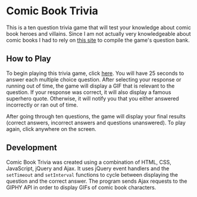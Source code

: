 # Comic Book Trivia

This is a ten question trivia game that will test your knowledge about comic book heroes and villains. Since I am not actually very knowledgeable about comic books I had to rely on <a href = "https://www.usefultrivia.com/comic_book_trivia/">this site</a> to compile the game's question bank.  

## How to Play

To begin playing this trivia game, click <a href = "https://lkanand.github.io/TriviaGame">here</a>. You will have 25 seconds to answer each multiple choice question. After selecting your response or running out of time, the game will display a GIF that is relevant to the question. If your response was correct, it will also display a famous superhero quote. Otherwise, it will notify you that you either answered incorrectly or ran out of time.

After going through ten questions, the game will display your final results (correct answers, incorrect answers and questions unanswered). To play again, click anywhere on the screen.   

## Development

Comic Book Trivia was created using a combination of HTML, CSS, JavaScript, jQuery and Ajax. It uses jQuery event handlers and the `setTimeout` and `setInterval` functions to cycle between displaying the question and the correct answer. The program sends Ajax requests to the GIPHY API in order to display GIFs of comic book characters. 
